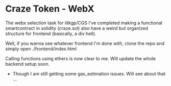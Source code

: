 # Craze Token - WebX

The webx selection task for iitkgp/CGS
I've completed making a functional smartcontract in solidity (craze.sol) also have a weird but organized structure for frontend (basically, a div hell).

Well, if you wanna see whatever frontend I'm done with, clone the repo and simply open ./frontend/index.html

Calling functions using ethers is now clear to me. Will update the whole backend setup soon.

- Though I am still getting some gas_estimation issues. Will see about that ...
